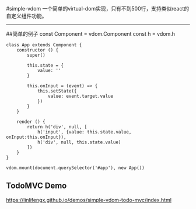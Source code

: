 #simple-vdom
一个简单的virtual-dom实现，只有不到500行，支持类似react的自定义组件功能。

---------------------------------------------------

##简单的例子
    const Component = vdom.Component
    const h = vdom.h

    class App extends Component {
        constructor () {
            super()

            this.state = {
                value: ''
            }

            this.onInput = (event) => {
                this.setState({
                    value: event.target.value
                })
            }
        }

        render () {
            return h('div', null, [
                h('input', {value: this.state.value, onInput:this.onInput}),
                h('div', null, this.state.value)
            ])
        }
    }

    vdom.mount(document.querySelector('#app'), new App())

## TodoMVC Demo
<https://linlifengx.github.io/demos/simple-vdom-todo-mvc/index.html>